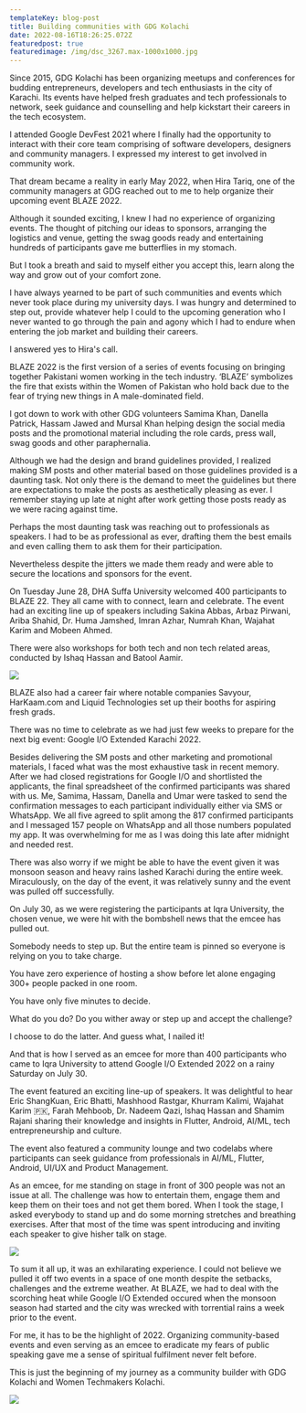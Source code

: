 ```yaml
---
templateKey: blog-post
title: Building communities with GDG Kolachi
date: 2022-08-16T18:26:25.072Z
featuredpost: true
featuredimage: /img/dsc_3267.max-1000x1000.jpg
---
```

Since 2015, [](https://www.linkedin.com/company/gdgkolachi/)GDG Kolachi has been organizing meetups and conferences for budding entrepreneurs, developers and tech enthusiasts in the city of Karachi. Its events have helped fresh graduates and tech professionals to network, seek guidance and counselling and help kickstart their careers in the tech ecosystem.

I attended Google DevFest 2021 where I finally had the opportunity to interact with their core team comprising of software developers, designers and community managers. I expressed my interest to get involved in community work.

That dream became a reality in early May 2022, when Hira Tariq, one of the community managers at GDG reached out to me to help organize their upcoming event BLAZE 2022.

Although it sounded exciting, I knew I had no experience of organizing events. The thought of pitching our ideas to sponsors, arranging the logistics and venue, getting the swag goods ready and entertaining hundreds of participants gave me butterflies in my stomach.

But I took a breath and said to myself either you accept this, learn along the way and grow out of your comfort zone.

I have always yearned to be part of such communities and events which never took place during my university days. I was hungry and determined to step out, provide whatever help I could to the upcoming generation who I never wanted to go through the pain and agony which I had to endure when entering the job market and building their careers. 

I answered yes to Hira's call. 

BLAZE 2022 is the first version of a series of events focusing on bringing together Pakistani women working in the tech industry. ‘BLAZE’ symbolizes the fire that exists within the Women of Pakistan who hold back due to the fear of trying new things in A male-dominated field.

I got down to work with other GDG volunteers Samima Khan, Danella Patrick, Hassam Jawed and Mursal Khan helping design the social media posts and the promotional material including the role cards, press wall, swag goods and other paraphernalia.

Although we had the design and brand guidelines provided, I realized making SM posts and other material based on those guidelines provided is a daunting task. Not only there is the demand to meet the guidelines but there are expectations to make the posts as aesthetically pleasing as ever. I remember staying up late at night after work getting those posts ready as we were racing against time.

Perhaps the most daunting task was reaching out to professionals as speakers. I had to be as professional as ever, drafting them the best emails and even calling them to ask them for their participation.

Nevertheless despite the jitters we made them ready and were able to secure the locations and sponsors for the event.

On Tuesday June 28, DHA Suffa University welcomed 400 participants to BLAZE 22. They all came with to connect, learn and celebrate. The event had an exciting line up of speakers including Sakina Abbas, Arbaz Pirwani, Ariba Shahid, Dr. Huma Jamshed, Imran Azhar, Numrah Khan, Wajahat Karim and Mobeen Ahmed.

There were also workshops for both tech and non tech related areas, conducted by Ishaq Hassan and Batool Aamir.

![](/img/blaze-blog-collage.jpg)

BLAZE also had a career fair where notable companies Savyour, HarKaam.com and Liquid Technologies set up their booths for aspiring fresh grads.

There was no time to celebrate as we had just few weeks to prepare for the next big event: Google I/O Extended Karachi 2022.

Besides delivering the SM posts and other marketing and promotional materials, I faced what was the most exhaustive task in recent memory. After we had closed registrations for Google I/O and shortlisted the applicants, the final spreadsheet of the confirmed participants was shared with us. Me, Samima, Hassam, Danella and Umar were tasked to send the confirmation messages to each participant individually either via SMS or WhatsApp. We all five agreed to split among the 817 confirmed participants and I messaged 157 people on WhatsApp and all those numbers populated my app. It was overwhelming for me as I was doing this late after midnight and needed rest.

There was also worry if we might be able to have the event given it was monsoon season and heavy rains lashed Karachi during the entire week. Miraculously, on the day of the event, it was relatively sunny and the event was pulled off successfully.

On July 30, as we were registering the participants at Iqra University, the chosen venue, we were hit with the bombshell news that the emcee has pulled out.

Somebody needs to step up. But the entire team is pinned so everyone is relying on you to take charge.

You have zero experience of hosting a show before let alone engaging 300+ people packed in one room.

You have only five minutes to decide.

What do you do? Do you wither away or step up and accept the challenge?

I choose to do the latter. And guess what, I nailed it!

And that is how I served as an emcee for more than 400 participants who came to Iqra University to attend Google I/O Extended 2022 on a rainy Saturday on July 30.

The event featured an exciting line-up of speakers. It was delightful to hear Eric ShangKuan, Eric Bhatti, Mashhood Rastgar, Khurram Kalimi, Wajahat Karim 🇵🇰, Farah Mehboob, Dr. Nadeem Qazi, Ishaq Hassan and Shamim Rajani sharing their knowledge and insights in Flutter, Android, AI/ML, tech entrepreneurship and culture.

The event also featured a community lounge and two codelabs where participants can seek guidance from professionals in AI/ML, Flutter, Android, UI/UX and Product Management.

As an emcee, for me standing on stage in front of 300 people was not an issue at all. The challenge was how to entertain them, engage them and keep them on their toes and not get them bored. When I took the stage, I asked everybody to stand up and do some morning stretches and breathing exercises. After that most of the time was spent introducing and inviting each speaker to give hisher talk on stage.

![](/img/io22-blog-collage.jpg)

To sum it all up, it was an exhilarating experience. I could not believe we pulled it off two events in a space of one month despite the setbacks, challenges and the extreme weather. At BLAZE, we had to deal with the scorching heat while Google I/O Extended occured when the monsoon season had started and the city was wrecked with torrential rains a week prior to the event.

For me, it has to be the highlight of 2022. Organizing community-based events and even serving as an emcee to eradicate my fears of public speaking gave me a sense of spiritual fulfilment never felt before.

This is just the beginning of my journey as a community builder with GDG Kolachi and Women Techmakers Kolachi.

![](/img/whatsapp-image-2022-06-29-at-2.08.55-pm.jpeg)